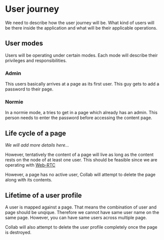 # User journey

We need to describe how the user journey will be.
What kind of users will be there inside the application
and what will be their applicable operations.

## User modes

Users will be operating under certain modes.
Each mode will describe their privileges and responsibilities.

### Admin

This users basically arrives at a page as its first user. This guy gets
to add a password to their page.

### Normie

In a normie mode, a tries to get in a page which already has an admin.
This person needs to enter the password before accessing the content page.

## Life cycle of a page

_We will add more details here..._

However, tentatively the content of a page will live as long as
the content rests on the node of at least one user. This should
be feasible since we are operating with [Web-RTC](https://webrtc.org/)

However, a page has no active user, Collab will attempt to delete the
page along with its contents.

## Lifetime of a user profile

A user is mapped against a page. That means the combination
of user and page should be unqique.
Therefore we cannot have same user name on the same page. However, you can have
same users across multiple page.

Collab will also attempt to delete the user profile completely once the
page is destroyed.
